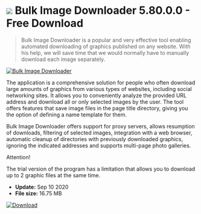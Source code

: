 # ![](https://cdn.softexe.net/static/icon/4/bulk-image-downloader-8718.png) Bulk Image Downloader 5.80.0.0 - Free Download

> Bulk Image Downloader is a popular and very effective tool enabling automated downloading of graphics published on any website. With his help, we will save time that we would normally have to manually download each image separately.

[![Bulk Image Downloader](https://gallery.dpcdn.pl/imgc/Tools/31431/g_-_420x350_1.5_-_x20131010162641_0.png)](https://softexe.net/win/multimedia/other/bulk-image-downloader:hgph.html)

The application is a comprehensive solution for people who often download large amounts of graphics from various types of websites, including social networking sites. It allows you to conveniently analyze the provided URL address and download all or only selected images by the user. The tool offers features that save image files in the page title directory, giving you the option of defining a name template for them.
 
 Bulk Image Downloader offers support for proxy servers, allows resumption of downloads, filtering of selected images, integration with a web browser, automatic cleanup of directories with previously downloaded graphics, ignoring the indicated addresses and supports multi-page photo galleries. 
 
 Attention!
 
 The trial version of the program has a limitation that allows you to download up to 2 graphic files at the same time.


- **Update:** Sep 10 2020
- **File size:** 16.75 MB

[![Download](https://cdn.softexe.net/static/img/download.png)](https://softexe.net/win/multimedia/other/bulk-image-downloader:hgph.html)

